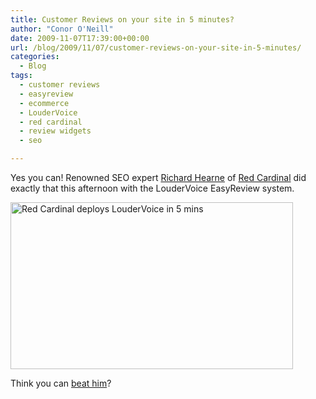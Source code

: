 ```yaml
---
title: Customer Reviews on your site in 5 minutes?
author: "Conor O'Neill"
date: 2009-11-07T17:39:00+00:00
url: /blog/2009/11/07/customer-reviews-on-your-site-in-5-minutes/
categories:
  - Blog
tags:
  - customer reviews
  - easyreview
  - ecommerce
  - LouderVoice
  - red cardinal
  - review widgets
  - seo

---
```

Yes you can! Renowned SEO expert [Richard Hearne][1] of [Red Cardinal][2] did exactly that this afternoon with the LouderVoice EasyReview system.

[<img class="aligncenter size-full wp-image-557" title="Red Cardinal deploys LouderVoice in 5 mins" src="https://loudervoice.com/wp-content/uploads/2009/11/07/customer-reviews-on-your-site-in-5-minutes/redcardinal_on_twitter_lv.png" alt="Red Cardinal deploys LouderVoice in 5 mins" width="452" height="267" srcset="/wp-content/uploads/2009/11/07/customer-reviews-on-your-site-in-5-minutes/redcardinal_on_twitter_lv.png 452w, /wp-content/uploads/2009/11/07/customer-reviews-on-your-site-in-5-minutes/redcardinal_on_twitter_lv-300x177.png 300w" sizes="(max-width: 452px) 100vw, 452px" />][3]

Think you can [beat him][4]?

 [1]: http://twitter.com/RedCardinal
 [2]: http://www.redcardinal.ie/
 [3]: http://twitter.com/RedCardinal/status/5505248128
 [4]: http://business.loudervoice.com/try-it/